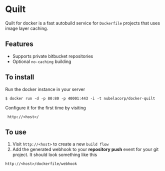 Quilt
=====

Quilt for docker is a fast autobuild service for `Dockerfile` projects that uses image layer caching.

Features
--------

  * Supports private bitbucket repositories
  * Optional `no-caching` building

To install
----------

Run the docker instance in your server

    $ docker run -d -p 80:80 -p 40001:443 -i -t nubelacorp/docker-quilt
    
Configure it for the first time by visiting

     http://<host>/
     
     
To use
------

  1. Visit `http://<host>` to create a new `build flow`
  2. Add the generated webhook to your **repository push** event for your git project. It should look something like this

    http://<host>/dockerfile/webhook
